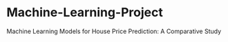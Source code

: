 # Machine-Learning-Project
Machine Learning Models for House Price  Prediction: A Comparative Study
